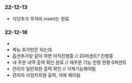 ### 22-12-13
- 식당추가 무자비 insert는 완료

### 22-12-18
- 
- 메뉴 추가만은 되는데
- 옵션추가랑 같이 하면 아직진행중 // 20퍼센트? 진행중
- 내 주문 내역 출력 확인 완료 // 재주문 기능 진행 현황 0퍼센트
- 관리자 일반회원 출력 확인 // 삭제기능해야됨
- 관리자 사업자회원 출력, 삭제  해야됨